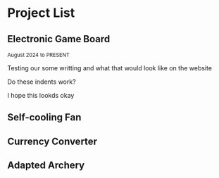 # **Project List**
## Electronic Game Board
<sub>August 2024 to PRESENT</sub>

Testing our some writting and what that would look like on the website

  Do these indents work?

I hope this lookds okay

## Self-cooling Fan


## Currency Converter


## Adapted Archery


